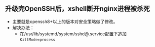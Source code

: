 ## 升级完OpenSSH后，xshell断开nginx进程被杀死
- 主要就是openssh8+以上的版本对安全策略做了修改。
- 解决办法：
	- 在/usr/lib/systemd/system/sshd@.service配置下追加`KillMode=process`